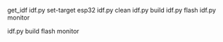 get_idf
idf.py set-target esp32
idf.py clean
idf.py build
idf.py flash
idf.py monitor

 idf.py build flash monitor